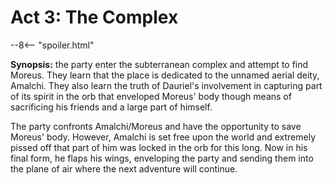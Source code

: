 # Act 3: The Complex

--8<-- "spoiler.html"

**Synopsis:** the party enter the subterranean complex and attempt to find Moreus. They learn that the place is dedicated to the unnamed aerial deity, Amalchi. They also learn the truth of Dauriel's involvement in capturing part of its spirit in the orb that enveloped Moreus' body though means of sacrificing his friends and a large part of himself.

The party confronts Amalchi/Moreus and have the opportunity to save Moreus' body. However, Amalchi is set free upon the world and extremely pissed off that part of him was locked in the orb for this long. Now in his final form, he flaps his wings, enveloping the party and sending them into the plane of air where the next adventure will continue.
